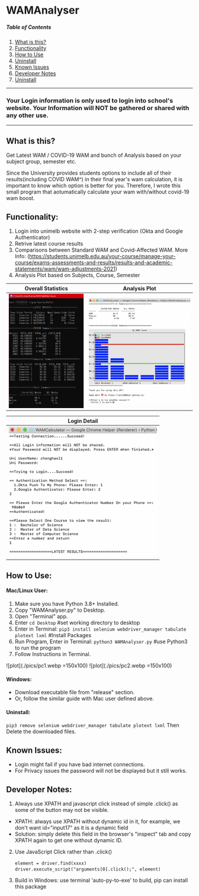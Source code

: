 # WAMAnalyser

##### Table of Contents  
1. [What is this?](#What-is-this?)  
2. [Functionality](#Functionality)  
3. [How to Use](#How-to-Use)  
4. [Uninstall](#Uninstall)  
5. [Known Issues](#Known-Issues)  
6. [Developer Notes](#Developer-Notes)  
7. [Uninstall](#Uninstall)  


---
### Your Login information is only used to login into school's website. Your Information will NOT be gathered or shared with any other use.
---

## What is this?
Get Latest WAM / COVID-19 WAM and bunch of Analysis based on your subject group, semester etc.

Since the University provides students options to include all of their results(including COVID WAM^) in their final year's wam calculation, it is important to know which option is better for you.
Therefore, I wrote this small program that aotumatically calculate your wam with/without covid-19 wam boost.

## Functionality:
1. Login into unimelb website with 2-step verification (Okta and Google Authenticator)
1. Retrive latest course results
2. Comparisons between Standard WAM and Covid-Affected WAM.  More Info: (https://students.unimelb.edu.au/your-course/manage-your-course/exams-assessments-and-results/results-and-academic-statements/wam/wam-adjustments-2021)
3. Analysis Plot based on Subjects, Course, Semester

Overall Statistics       |  Analysis Plot
:-------------------------:|:-------------------------:
![](./pics/pc1.webp)  |  <img src="./pics/mac2.png" width="1000">

|Login Detail|
|:-------------------------:|
|<img src="./pics/mac1.png" width="400">|


## How to Use:

#### Mac/Linux User:
1. Make sure you have Python 3.8+ Installed.
2. Copy "WAMAnalyser.py" to Desktop.
3. Open "Terminal" app.
4. Enter ```cd Desktop```  #set working directory to desktop 
5. Enter in Terminal: ```pip3 install selenium webdriver_manager tabulate plotext lxml```  #Install Packages
6. Run Program, Enter in Terminal: ```python3 WAMAnalyser.py```  #use Python3 to run the program
7. Follow Instructions in Terminal.


![plot](./pics/pc1.webp =150x100)
![plot](./pics/pc2.webp =150x100)
#### Windows:
- Download executable file from "release" section.
- Or, follow the similar guide with Mac user defined above.

#### Uninstall:
```pip3 remove selenium webdriver_manager tabulate plotext lxml```
Then Delete the downloaded files.

## Known Issues:
- Login might fail if you have bad internet connections.
- For Privacy issues the password will not be displayed but it still works.


## Developer Notes: 
1. Always use XPATH and javascript click instead of simple .click() as some of the button may not be visible.
- XPATH: always use XPATH without dynamic id in it, for example, we don't want id="input17" as it is a dynamic field
- Solution: simply delete this field in the browser's "inspect" tab and copy XPATH again to get one without dynamic ID.
2. Use JavaScript Click rather than .click()
    ```
    element = driver.find(xxxx) 
    driver.execute_script("arguments[0].click();", element)
    ```
3. Build in Windows: use terminal 'auto-py-to-exe' to build, pip can install this package
